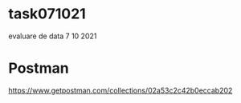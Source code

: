 # task071021
evaluare de data 7 10 2021
# Postman
https://www.getpostman.com/collections/02a53c2c42b0eccab202
